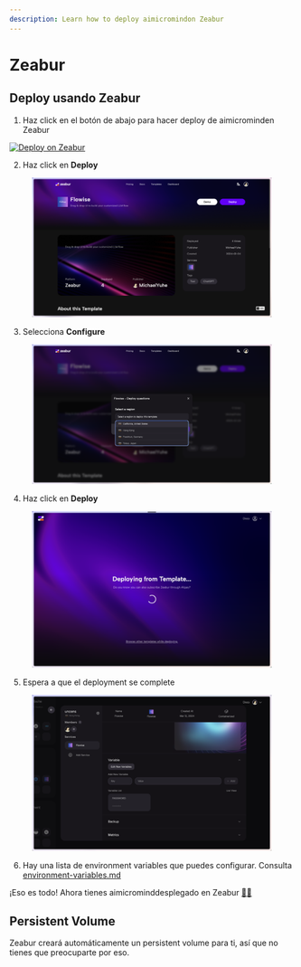 ```yaml
---
description: Learn how to deploy aimicromindon Zeabur
---
```


# Zeabur

## Deploy usando Zeabur

1. Haz click en el botón de abajo para hacer deploy de aimicrominden Zeabur

[![Deploy on Zeabur](https://zeabur.com/button.svg)](https://zeabur.com/templates/VZGGTI)

2. Haz click en **Deploy**

<figure><img src="../../.gitbook/assets/zeabur/1.png" alt=""><figcaption></figcaption></figure>

3. Selecciona **Configure**

<figure><img src="../../.gitbook/assets/zeabur/2.png" alt=""><figcaption></figcaption></figure>

4. Haz click en **Deploy**

<figure><img src="../../.gitbook/assets/zeabur/3.png" alt=""><figcaption></figcaption></figure>

5. Espera a que el deployment se complete

<figure><img src="../../.gitbook/assets/zeabur/4.png" alt=""><figcaption></figcaption></figure>

6. Hay una lista de environment variables que puedes configurar. Consulta [environment-variables.md](../environment-variables.md "mention")

¡Eso es todo! Ahora tienes aimicrominddesplegado en Zeabur [🎉](https://emojipedia.org/party-popper/)[🎉](https://emojipedia.org/party-popper/)

## Persistent Volume

Zeabur creará automáticamente un persistent volume para ti, así que no tienes que preocuparte por eso.
